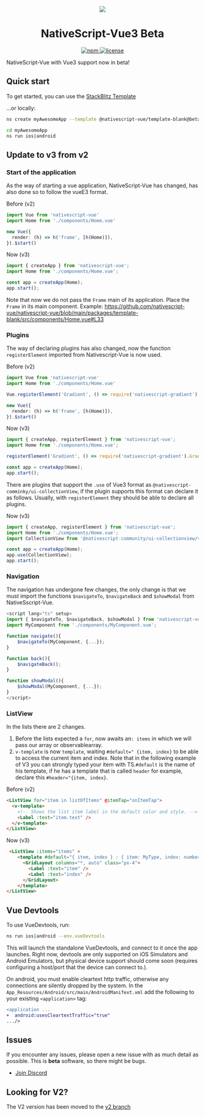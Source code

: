 <p align="center">
    <img src="https://user-images.githubusercontent.com/879060/205505950-70769439-ff3e-4ecc-b0cd-1385483a847c.jpg">
</p>

<h1 align="center">NativeScript-Vue3 Beta</h1>

<p align="center">
    <a href="https://www.npmjs.com/package/nativescript-vue">
       <img src="https://img.shields.io/npm/v/nativescript-vue/beta.svg" alt="npm">
    </a>
    <a href="https://github.com/nativescript-vue/nativescript-vue/blob/master/LICENSE">
       <img src="https://img.shields.io/github/license/nativescript-vue/nativescript-vue.svg" alt="license">
    </a>
</p>

NativeScript-Vue with Vue3 support now in beta!


## Quick start

<!-- To get started, you can use the [StackBlitz Template](https://stackblitz.com/fork/nativescript-vue3-beta) -->

To get started, you can use the [StackBlitz Template](https://stackblitz.com/fork/github/nativescript-vue/nativescript-vue/tree/main/packages/stackblitz-template?file=src%2Fcomponents%2FHome.vue&title=NativeScript%20Starter%20Vue3%20Beta)

...or locally:

```bash
ns create myAwesomeApp --template @nativescript-vue/template-blank@beta

cd myAwesomeApp
ns run ios|android
```

## Update to v3 from v2

### Start of the application
As the way of starting a vue application, NativeScript-Vue has changed, has also done so to follow the vueE3 format.

Before (v2)
```ts
import Vue from 'nativescript-vue'
import Home from './components/Home.vue'

new Vue({
  render: (h) => h('frame', [h(Home)]),
}).$start()
```

Now (v3)
```ts
import { createApp } from 'nativescript-vue';
import Home from './components/Home.vue';

const app = createApp(Home);
app.start();
```

Note that now we do not pass the `Frame` main of its application. Place the `Frame` in its main component. Example: https://github.com/nativescript-vue/nativescript-vue/blob/main/packages/template-blank/src/components/Home.vue#L33

### Plugins
The way of declaring plugins has also changed, now the function `registerElement` imported from Nativescript-Vue is now used.

Before (v2)
```ts
import Vue from 'nativescript-vue'
import Home from './components/Home.vue'

Vue.registerElement('Gradient', () => require('nativescript-gradient').Gradient);

new Vue({
  render: (h) => h('frame', [h(Home)]),
}).$start()
```

Now (v3)
```ts
import { createApp, registerElement } from 'nativescript-vue';
import Home from './components/Home.vue';

registerElement('Gradient', () => require('nativescript-gradient').Gradient);

const app = createApp(Home);
app.start();
```

There are plugins that support the `.use` of Vue3 format as `@nativescript-comminky/ui-collectionView`, if the plugin supports this format can declare it as follows. Usually, with `registerElement` they should be able to declare all plugins.

Now (v3)
```ts
import { createApp, registerElement } from 'nativescript-vue';
import Home from './components/Home.vue';
import CollectionView from '@nativescript-community/ui-collectionview/vue3';

const app = createApp(Home);
app.use(CollectionView);
app.start();
```

### Navigation
The navigation has undergone few changes, the only change is that we must import the functions `$navigateTo`, `$navigateBack` and `$showModal` from NativeSscript-Vue.

```ts
<script lang="ts" setup>
import { $navigateTo, $navigateBack, $showModal } from 'nativescript-vue';
import MyComponent from './components/MyComponent.vue';

function navigate(){
    $navigateTo(MyComponent, {...});
}

function back(){
    $navigateBack();
}

function showModal(){
    $showModal(MyComponent, {...});
}
</script>
```


### ListView
In the lists there are 2 changes.
1. Before the lists expected a `for`, now awaits an`: items` in which we will pass our array or observablearray.
2. `v-template` is now `template`, waiting `#default=" {item, index}` to be able to access the current item and index. Note that in the following example of V3 you can strongly typed your item with TS.`#default` is the name of his template, if he has a template that is called `header` for example, declare this `#header="{item, index}`.

Before (v2)
```html
<ListView for="item in listOfItems" @itemTap="onItemTap">
  <v-template>
    <!-- Shows the list item label in the default color and style. -->
    <Label :text="item.text" />
  </v-template>
</ListView>
```

Now (v3)
```html
 <ListView :items="items" >
    <template #default="{ item, index } : { item: MyType, index: number }">
      <GridLayout columns="*, auto" class="px-4">
        <Label :text="item" />
        <Label :text="index" />
      </GridLayout>
    </template>
</ListView>
```

## Vue Devtools

To use VueDevtools, run:

```bash
ns run ios|android --env.vueDevtools
```

This will launch the standalone VueDevtools, and connect to it once the app launches. Right now, devtools are only supported on iOS Simulators and Android Emulators, but physical device support should come soon (requires configuring a host/port that the device can connect to.).

On android, you must enable cleartext http traffic, otherwise any connections are silently dropped by the system. In the `App_Resources/Android/src/main/AndroidManifext.xml` add the following to your existing `<application>` tag:

```diff
<application ...
+  android:usesCleartextTraffic="true"
.../>
```

## Issues

If you encounter any issues, please open a new issue with as much detail as possible. This is **beta** software, so there might be bugs.

- [Join Discord](https://nativescript.org/discord)

## Looking for V2?

The V2 version has been moved to the [v2 branch](https://github.com/nativescript-vue/nativescript-vue/tree/v2)
